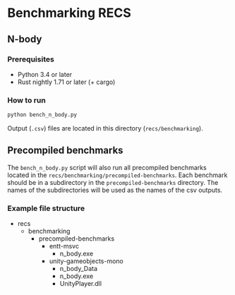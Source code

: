 # Benchmarking RECS

## N-body

### Prerequisites
* Python 3.4 or later
* Rust nightly 1.71 or later (+ cargo)

### How to run
```cmd
python bench_n_body.py
```

Output (`.csv`) files are located in this directory (`recs/benchmarking`).


## Precompiled benchmarks
The `bench_n_body.py` script will also run all precompiled benchmarks
located in the `recs/benchmarking/precompiled-benchmarks`.
Each benchmark should be in a subdirectory in the `precompiled-benchmarks` directory.
The names of the subdirectories will be used as the names of the csv outputs.

### Example file structure
* recs
  * benchmarking
    * precompiled-benchmarks
      * entt-msvc
        * n_body.exe
      * unity-gameobjects-mono
        * n_body_Data
        * n_body.exe
        * UnityPlayer.dll
